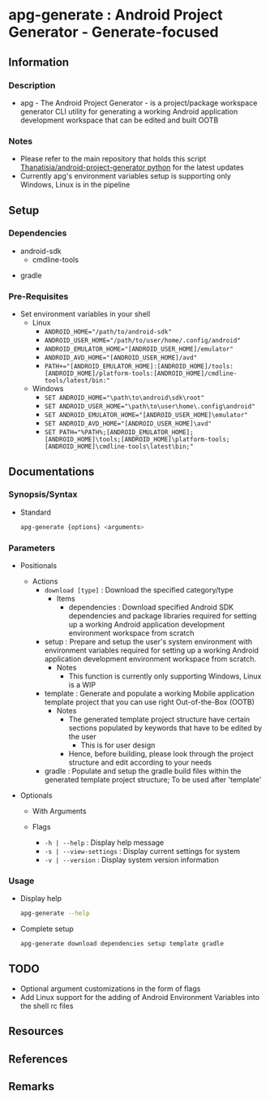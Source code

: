 # apg-generate : Android Project Generator - Generate-focused

## Information
### Description
+ apg - The Android Project Generator - is a project/package workspace generator CLI utility for generating a working Android application development workspace that can be edited and built OOTB

### Notes
+ Please refer to the main repository that holds this script [Thanatisia/android-project-generator python](https://github.com/Thanatisia/android-project-generator/tree/main/app/languages/python) for the latest updates
+ Currently apg's environment variables setup is supporting only Windows, Linux is in the pipeline

## Setup
### Dependencies
- android-sdk
    + cmdline-tools
+ gradle

### Pre-Requisites
- Set environment variables in your shell
    - Linux
        + `ANDROID_HOME="/path/to/android-sdk"`
        + `ANDROID_USER_HOME="/path/to/user/home/.config/android"`
        + `ANDROID_EMULATOR_HOME="[ANDROID_USER_HOME]/emulator"`
        + `ANDROID_AVD_HOME="[ANDROID_USER_HOME]/avd"`
        + `PATH+="[ANDROID_EMULATOR_HOME]:[ANDROID_HOME]/tools:[ANDROID_HOME]/platform-tools:[ANDROID_HOME]/cmdline-tools/latest/bin:"`
    - Windows
        + `SET ANDROID_HOME="\path\to\android\sdk\root"`
        + `SET ANDROID_USER_HOME="\path\to\user\home\.config\android"`
        + `SET ANDROID_EMULATOR_HOME="[ANDROID_USER_HOME]\emulator"`
        + `SET ANDROID_AVD_HOME="[ANDROID_USER_HOME]\avd"`
        + `SET PATH="%PATH%;[ANDROID_EMULATOR_HOME];[ANDROID_HOME]\tools;[ANDROID_HOME]\platform-tools;[ANDROID_HOME]\cmdline-tools\latest\bin;"`

## Documentations

### Synopsis/Syntax
- Standard
    ```bash
    apg-generate {options} <arguments>
    ```

### Parameters
- Positionals
    - Actions
        - `download [type]` : Download the specified category/type
            - Items
                + dependencies : Download specified Android SDK dependencies and package libraries required for setting up a working Android application development environment workspace from scratch
        - setup : Prepare and setup the user's system environment with environment variables required for setting up a working Android application development environment workspace from scratch. 
            - Notes
                + This function is currently only supporting Windows, Linux is a WIP
        - template : Generate and populate a working Mobile application template project that you can use right Out-of-the-Box (OOTB)
            - Notes
                - The generated template project structure have certain sections populated by keywords that have to be edited by the user
                    + This is for user design
                + Hence, before building, please look through the project structure and edit according to your needs
        - gradle : Populate and setup the gradle build files within the generated template project structure; To be used after 'template'

- Optionals
    - With Arguments

    - Flags
        + `-h | --help` : Display help message
        + `-s | --view-settings` : Display current settings for system
        + `-v | --version` : Display system version information

### Usage
- Display help
    ```bash
    apg-generate --help
    ```

- Complete setup
    ```bash
    apg-generate download dependencies setup template gradle
    ```

## TODO
+ Optional argument customizations in the form of flags
+ Add Linux support for the adding of Android Environment Variables into the shell rc files

## Resources

## References

## Remarks

